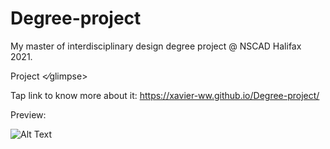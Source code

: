 # Degree-project
My master of interdisciplinary design degree project @ NSCAD Halifax 2021.

Project <⁄glimpse>


Tap link to know more about it: https://xavier-ww.github.io/Degree-project/

Preview:

![Alt Text](https://github.com/Xavier-WW/Degree-project/blob/gh-pages/preview%20(2).gif)
